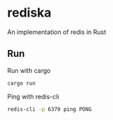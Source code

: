 # rediska

An implementation of redis in Rust

## Run

Run with cargo

```bash
cargo run
```

Ping with redis-cli

```bash
redis-cli -p 6379 ping PONG
```
